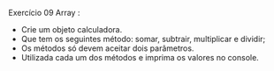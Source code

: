 Exercício 09 Array :

- Crie um objeto calculadora.
- Que tem os seguintes método: somar, subtrair, multiplicar e dividir;
- Os métodos só devem aceitar dois parâmetros.
- Utilizada cada um dos métodos e imprima os valores no console.

